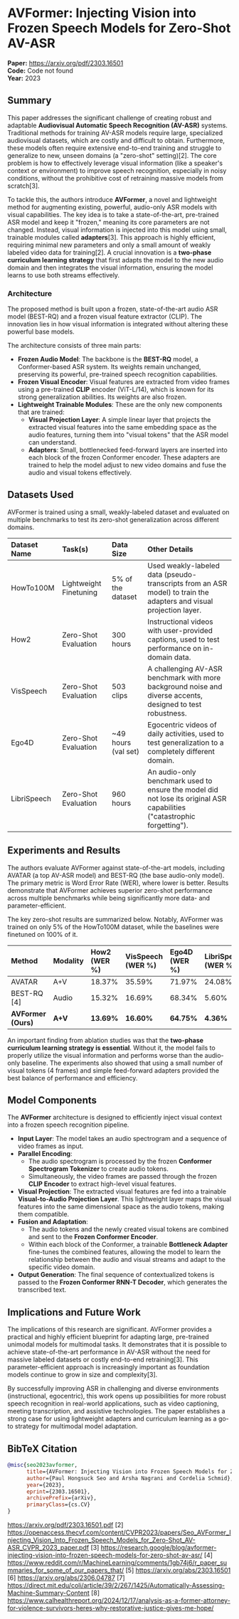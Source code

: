 # AVFormer: Injecting Vision into Frozen Speech Models for Zero-Shot AV-ASR

**Paper:** https://arxiv.org/pdf/2303.16501  
**Code:** Code not found  
**Year:** 2023

## Summary

This paper addresses the significant challenge of creating robust and adaptable **Audiovisual Automatic Speech Recognition (AV-ASR)** systems. Traditional methods for training AV-ASR models require large, specialized audiovisual datasets, which are costly and difficult to obtain. Furthermore, these models often require extensive end-to-end training and struggle to generalize to new, unseen domains (a "zero-shot" setting)[2]. The core problem is how to effectively leverage visual information (like a speaker's context or environment) to improve speech recognition, especially in noisy conditions, without the prohibitive cost of retraining massive models from scratch[3].

To tackle this, the authors introduce **AVFormer**, a novel and lightweight method for augmenting existing, powerful, audio-only ASR models with visual capabilities. The key idea is to take a state-of-the-art, pre-trained ASR model and keep it "frozen," meaning its core parameters are not changed. Instead, visual information is injected into this model using small, trainable modules called **adapters**[3]. This approach is highly efficient, requiring minimal new parameters and only a small amount of weakly labeled video data for training[2]. A crucial innovation is a **two-phase curriculum learning strategy** that first adapts the model to the new audio domain and then integrates the visual information, ensuring the model learns to use both streams effectively.

### Architecture

The proposed method is built upon a frozen, state-of-the-art audio ASR model (BEST-RQ) and a frozen visual feature extractor (CLIP). The innovation lies in how visual information is integrated without altering these powerful base models.

The architecture consists of three main parts:
*   **Frozen Audio Model**: The backbone is the **BEST-RQ** model, a Conformer-based ASR system. Its weights remain unchanged, preserving its powerful, pre-trained speech recognition capabilities.
*   **Frozen Visual Encoder**: Visual features are extracted from video frames using a pre-trained **CLIP** encoder (ViT-L/14), which is known for its strong generalization abilities. Its weights are also frozen.
*   **Lightweight Trainable Modules**: These are the only new components that are trained:
    *   **Visual Projection Layer**: A simple linear layer that projects the extracted visual features into the same embedding space as the audio features, turning them into "visual tokens" that the ASR model can understand.
    *   **Adapters**: Small, bottlenecked feed-forward layers are inserted into each block of the frozen Conformer encoder. These adapters are trained to help the model adjust to new video domains and fuse the audio and visual tokens effectively.

## Datasets Used

AVFormer is trained using a small, weakly-labeled dataset and evaluated on multiple benchmarks to test its zero-shot generalization across different domains.

| Dataset Name | Task(s) | Data Size | Other Details |
| :--- | :--- | :--- | :--- |
| HowTo100M | Lightweight Finetuning | 5% of the dataset | Used weakly-labeled data (pseudo-transcripts from an ASR model) to train the adapters and visual projection layer. |
| How2 | Zero-Shot Evaluation | 300 hours | Instructional videos with user-provided captions, used to test performance on in-domain data. |
| VisSpeech | Zero-Shot Evaluation | 503 clips | A challenging AV-ASR benchmark with more background noise and diverse accents, designed to test robustness. |
| Ego4D | Zero-Shot Evaluation | ~49 hours (val set) | Egocentric videos of daily activities, used to test generalization to a completely different domain. |
| LibriSpeech | Zero-Shot Evaluation | 960 hours | An audio-only benchmark used to ensure the model did not lose its original ASR capabilities ("catastrophic forgetting"). |

## Experiments and Results

The authors evaluate AVFormer against state-of-the-art models, including AVATAR (a top AV-ASR model) and BEST-RQ (the base audio-only model). The primary metric is Word Error Rate (WER), where lower is better. Results demonstrate that AVFormer achieves superior zero-shot performance across multiple benchmarks while being significantly more data- and parameter-efficient.

The key zero-shot results are summarized below. Notably, AVFormer was trained on only 5% of the HowTo100M dataset, while the baselines were finetuned on 100% of it.

| Method | Modality | How2 (WER %) | VisSpeech (WER %) | Ego4D (WER %) | LibriSpeech (WER %) |
| :--- | :--- | :--- | :--- | :--- | :--- |
| AVATAR  | A+V | 18.37% | 35.59% | 71.97% | 24.08% |
| BEST-RQ [4] | Audio | 15.32% | 16.69% | 68.34% | 5.60% |
| **AVFormer (Ours)** | **A+V** | **13.69%** | **16.60%** | **64.75%** | **4.36%** |

An important finding from ablation studies was that the **two-phase curriculum learning strategy is essential**. Without it, the model fails to properly utilize the visual information and performs worse than the audio-only baseline. The experiments also showed that using a small number of visual tokens (4 frames) and simple feed-forward adapters provided the best balance of performance and efficiency.

## Model Components

The **AVFormer** architecture is designed to efficiently inject visual context into a frozen speech recognition pipeline.

-   **Input Layer**: The model takes an audio spectrogram and a sequence of video frames as input.
-   **Parallel Encoding**:
    -   The audio spectrogram is processed by the frozen **Conformer Spectrogram Tokenizer** to create audio tokens.
    -   Simultaneously, the video frames are passed through the frozen **CLIP Encoder** to extract high-level visual features.
-   **Visual Projection**: The extracted visual features are fed into a trainable **Visual-to-Audio Projection Layer**. This lightweight layer maps the visual features into the same dimensional space as the audio tokens, making them compatible.
-   **Fusion and Adaptation**:
    -   The audio tokens and the newly created visual tokens are combined and sent to the **Frozen Conformer Encoder**.
    -   Within each block of the Conformer, a trainable **Bottleneck Adapter** fine-tunes the combined features, allowing the model to learn the relationship between the audio and visual streams and adapt to the specific video domain.
-   **Output Generation**: The final sequence of contextualized tokens is passed to the **Frozen Conformer RNN-T Decoder**, which generates the transcribed text.

## Implications and Future Work

The implications of this research are significant. AVFormer provides a practical and highly efficient blueprint for adapting large, pre-trained unimodal models for multimodal tasks. It demonstrates that it is possible to achieve state-of-the-art performance in AV-ASR without the need for massive labeled datasets or costly end-to-end retraining[3]. This parameter-efficient approach is increasingly important as foundation models continue to grow in size and complexity[3].

By successfully improving ASR in challenging and diverse environments (instructional, egocentric), this work opens up possibilities for more robust speech recognition in real-world applications, such as video captioning, meeting transcription, and assistive technologies. The paper establishes a strong case for using lightweight adapters and curriculum learning as a go-to strategy for multimodal model adaptation.

## BibTeX Citation

```bibtex
@misc{seo2023avformer,
      title={AVFormer: Injecting Vision into Frozen Speech Models for Zero-Shot AV-ASR}, 
      author={Paul Hongsuck Seo and Arsha Nagrani and Cordelia Schmid},
      year={2023},
      eprint={2303.16501},
      archivePrefix={arXiv},
      primaryClass={cs.CV}
}
```

 https://arxiv.org/pdf/2303.16501.pdf
[2] https://openaccess.thecvf.com/content/CVPR2023/papers/Seo_AVFormer_Injecting_Vision_Into_Frozen_Speech_Models_for_Zero-Shot_AV-ASR_CVPR_2023_paper.pdf
[3] https://research.google/blog/avformer-injecting-vision-into-frozen-speech-models-for-zero-shot-av-asr/
[4] https://www.reddit.com/r/MachineLearning/comments/1gb74j6/r_paper_summaries_for_some_of_our_papers_that/
[5] https://arxiv.org/abs/2303.16501
[6] https://arxiv.org/abs/2306.04787
[7] https://direct.mit.edu/coli/article/39/2/267/1425/Automatically-Assessing-Machine-Summary-Content
[8] https://www.calhealthreport.org/2024/12/17/analysis-as-a-former-attorney-for-violence-survivors-heres-why-restorative-justice-gives-me-hope/
